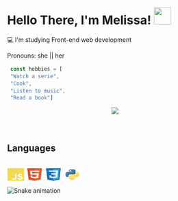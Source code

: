  <h1>Hello There, I'm Melissa! <img height="40" width="40"src="http://pa1.narvii.com/7670/1e0a280c8906da5c62ef467e9c83c96608715a8cr1-372-364_00.gif"></h1> 
<p>💻 I'm studying Front-end web development </p>
 <p>Pronouns: she || her </p>
    
```javascript 
 const hobbies = [
 "Watch a serie", 
 "Cook",
 "Listen to music",
 "Read a book"]
 ```


 <div align="center"> 
<img height="300em"src="https://cdna.artstation.com/p/assets/images/images/035/693/656/original/gwyneth-balucio-hello-world.gif?1615642877" alt"hello world"> <br><br><br>
</div>

 <h2>Languages</h2>
<div style="display: inline_block"><br>
  <img align="center" alt="Js" height="30" width="40" src="https://raw.githubusercontent.com/devicons/devicon/master/icons/javascript/javascript-plain.svg">
  <img align="center" alt="HTML" height="30" width="40" src="https://raw.githubusercontent.com/devicons/devicon/master/icons/html5/html5-original.svg">
   <img align="center" alt="CSS" height="30" width="40" src="https://raw.githubusercontent.com/devicons/devicon/master/icons/css3/css3-original.svg">
   <img align="center" alt="Python" height="30" width="40" src="https://raw.githubusercontent.com/devicons/devicon/master/icons/python/python-original.svg">
 
 
 
 ![Snake animation](https://github.com/MelRibeiro/MelRibeiro/blob/output/github-contribution-grid-snake.svg)

